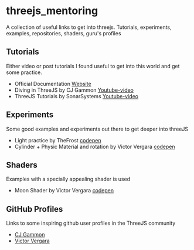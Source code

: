 # threejs_mentoring
A collection of useful links to get into threejs. Tutorials, experiments, examples, repositories, shaders, guru's profiles

## Tutorials
Either video or post tutorials I found useful to get into this world and get some practice.

- Official Documentation [Website](https://threejs.org)
- Diving in ThreeJS by CJ Gammon [Youtube-video](https://youtu.be/ABV1mK1CGOY)
- ThreeJS Tutorials by SonarSystems [Youtube-video](https://youtu.be/YKzyhcyAijo)

## Experiments
Some good examples and experiments out there to get deeper into threeJS
- Light practice by TheFrost [codepen](https://codepen.io/frost084/pen/PEvqOx)
- Cylinder + Physic Material and rotation by Victor Vergara [codepen](https://codepen.io/vcomics/pen/LmWWgL)

## Shaders
Examples with a specially appealing shader is used
- Moon Shader by Victor Vergara [codepen](https://codepen.io/vcomics/pen/ZjMpOe)


## GitHub Profiles
Links to some inspiring github user profiles in the ThreeJS community

- [CJ Gammon](https://github.com/cjgammon)
- [Victor Vergara](https://codepen.io/vcomics/)


